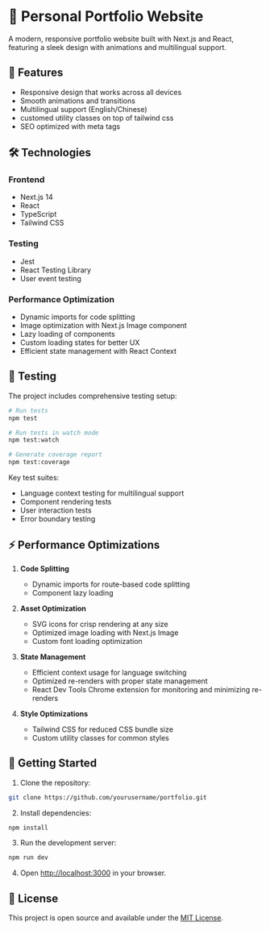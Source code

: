 # 🌟 Personal Portfolio Website

A modern, responsive portfolio website built with Next.js and React, featuring a sleek design with animations and multilingual support.

## 🚀 Features

- Responsive design that works across all devices
- Smooth animations and transitions
- Multilingual support (English/Chinese)
- customed utility classes on top of tailwind css
- SEO optimized with meta tags

## 🛠️ Technologies

### Frontend
- Next.js 14
- React
- TypeScript
- Tailwind CSS

### Testing
- Jest
- React Testing Library
- User event testing

### Performance Optimization
- Dynamic imports for code splitting
- Image optimization with Next.js Image component
- Lazy loading of components
- Custom loading states for better UX
- Efficient state management with React Context

## 🧪 Testing

The project includes comprehensive testing setup:

```bash
# Run tests
npm test

# Run tests in watch mode
npm test:watch

# Generate coverage report
npm test:coverage
```

Key test suites:
- Language context testing for multilingual support
- Component rendering tests
- User interaction tests
- Error boundary testing

## ⚡ Performance Optimizations

1. **Code Splitting**
   - Dynamic imports for route-based code splitting
   - Component lazy loading

2. **Asset Optimization**
   - SVG icons for crisp rendering at any size
   - Optimized image loading with Next.js Image
   - Custom font loading optimization

3. **State Management**
   - Efficient context usage for language switching
   - Optimized re-renders with proper state management
   - React Dev Tools Chrome extension for monitoring and minimizing re-renders

4. **Style Optimizations**
   - Tailwind CSS for reduced CSS bundle size
   - Custom utility classes for common styles

## 🚀 Getting Started

1. Clone the repository:
```bash
git clone https://github.com/yourusername/portfolio.git
```

2. Install dependencies:
```bash
npm install
```

3. Run the development server:
```bash
npm run dev
```

4. Open [http://localhost:3000](http://localhost:3000) in your browser.

## 📝 License

This project is open source and available under the [MIT License](LICENSE).
